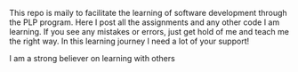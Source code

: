 This repo is maily to facilitate the learning of software development through the PLP program.
Here I post all the assignments and any other code I am learning. If you see any mistakes or errors, just get hold of me and teach me the right way.
In this learning journey I need a lot of your support!

I am a strong believer on learning with others
